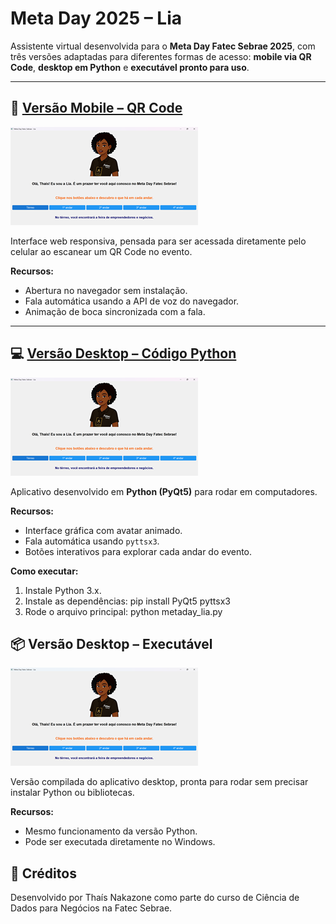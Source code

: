 # Meta Day 2025 – Lia

Assistente virtual desenvolvida para o **Meta Day Fatec Sebrae 2025**, com três versões adaptadas para diferentes formas de acesso: **mobile via QR Code**, **desktop em Python** e **executável pronto para uso**.

---

## 📱 [Versão Mobile – QR Code](./Versao%20Mobile%20-%20QR%20Code)

![Demonstração Mobile](./mobile_qrcode/screenshot_mobile.png)


Interface web responsiva, pensada para ser acessada diretamente pelo celular ao escanear um QR Code no evento.

**Recursos:**
- Abertura no navegador sem instalação.
- Fala automática usando a API de voz do navegador.
- Animação de boca sincronizada com a fala.

---

## 💻 [Versão Desktop – Código Python](./Versao%20Desktop%20-%20Codigo%20Python)

![Demonstração Python](./desktop_python/screenshot_python.png)


Aplicativo desenvolvido em **Python (PyQt5)** para rodar em computadores.

**Recursos:**
- Interface gráfica com avatar animado.
- Fala automática usando `pyttsx3`.
- Botões interativos para explorar cada andar do evento.

**Como executar:**
1. Instale Python 3.x.
2. Instale as dependências: pip install PyQt5 pyttsx3
3. Rode o arquivo principal: python metaday_lia.py

## 📦 Versão Desktop – Executável

![Demonstração Executável](./meta_day_2025/desktop_executavel/screenshot_executavel.png)

Versão compilada do aplicativo desktop, pronta para rodar sem precisar instalar Python ou bibliotecas.

**Recursos:**
- Mesmo funcionamento da versão Python.
- Pode ser executada diretamente no Windows.

## 📝 Créditos

Desenvolvido por Thaís Nakazone como parte do curso de Ciência de Dados para Negócios na Fatec Sebrae.
